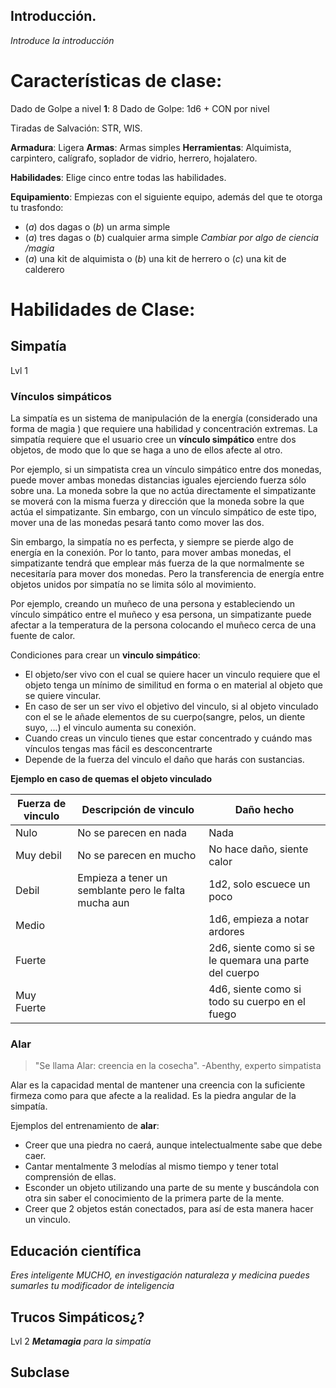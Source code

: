 ## Introducción.
*Introduce la introducción*

# Características de clase:

Dado de Golpe a nivel **1**: 8
Dado de Golpe: 1d6 + CON por nivel 

Tiradas de Salvación: STR, WIS.

**Armadura**: Ligera
**Armas**: Armas simples
**Herramientas**: Alquimista, carpintero, calígrafo, soplador de vidrio, herrero, hojalatero.

**Habilidades**: Elige cinco entre todas las habilidades.

**Equipamiento**:
Empiezas con el siguiente equipo, además del que te otorga tu trasfondo:

- (*a*) dos dagas o (*b*) un arma simple  
- (*a*) tres dagas o (*b*) cualquier arma simple *Cambiar por algo de ciencia /magia*
- (*a*) una kit de alquimista o (*b*) una kit de herrero o (*c*) una kit de calderero

# Habilidades de Clase:
## Simpatía
Lvl 1
### Vínculos simpáticos
La simpatía es un sistema de manipulación de la energía (considerado una forma de magia )  que requiere una habilidad y concentración extremas. La simpatía requiere que el usuario cree un **vínculo simpático** entre dos objetos, de modo que lo que se haga a uno de ellos afecte al otro. 

Por ejemplo, si un simpatista crea un vínculo simpático entre dos monedas, puede mover ambas monedas distancias iguales ejerciendo fuerza sólo sobre una. La moneda sobre la que no actúa directamente el simpatizante se moverá con la misma fuerza y dirección que la moneda sobre la que actúa el simpatizante. Sin embargo, con un vínculo simpático de este tipo, mover una de las monedas pesará tanto como mover las dos. 

Sin embargo, la simpatía no es perfecta, y siempre se pierde algo de energía en la conexión. Por lo tanto, para mover ambas monedas, el simpatizante tendrá que emplear más fuerza de la que normalmente se necesitaría para mover dos monedas. Pero la transferencia de energía entre objetos unidos por simpatía no se limita sólo al movimiento. 

Por ejemplo, creando un muñeco de una persona y estableciendo un vínculo simpático entre el muñeco y esa persona, un simpatizante puede afectar a la temperatura de la persona colocando el muñeco cerca de una fuente de calor.

Condiciones para crear un **vinculo simpático**: 
- El objeto/ser vivo con el cual se quiere hacer un vinculo requiere que el objeto tenga un mínimo de similitud en forma o en material al objeto que se quiere vincular.
- En caso de ser un ser vivo el objetivo del vinculo, si al objeto vinculado con el se le añade elementos de su cuerpo(sangre, pelos, un diente suyo, ...)  el vinculo aumenta su conexión.
- Cuando creas un vinculo tienes que estar concentrado y cuándo mas vínculos tengas mas fácil es desconcentrarte
- Depende de la fuerza del vinculo el daño que harás con sustancias.

**Ejemplo en caso de quemas el objeto vinculado**

| Fuerza de vinculo | Descripción de vinculo                               | Daño hecho                                             |
| ----------------- | ---------------------------------------------------- | ------------------------------------------------------ |
| Nulo              | No se parecen en nada                                | Nada                                                   |
| Muy debil         | No se parecen en mucho                               | No hace daño, siente calor                             |
| Debil             | Empieza a tener un semblante pero le falta mucha aun | 1d2, solo escuece un poco                              |
| Medio             |                                                      | 1d6, empieza a notar ardores                           |
| Fuerte            |                                                      | 2d6, siente como si se le quemara una parte del cuerpo |
| Muy Fuerte        |                                                      | 4d6, siente como si todo su cuerpo en el fuego         |




### Alar
> "Se llama Alar: creencia en la cosecha".
-Abenthy, experto simpatista

Alar es la capacidad mental de mantener una creencia con la suficiente firmeza como para que afecte a la realidad. Es la piedra angular de la simpatía.

Ejemplos del entrenamiento de **alar**: 
- Creer que una piedra no caerá, aunque intelectualmente sabe que debe caer.
- Cantar mentalmente 3 melodías al mismo tiempo y tener total comprensión de ellas.
- Esconder un objeto utilizando una parte de su mente y buscándola con otra sin saber el conocimiento de la primera parte de la mente.
- Creer que 2 objetos están conectados, para así de esta manera hacer un vinculo.

##  Educación científica
*Eres inteligente MUCHO, en investigación naturaleza y medicina puedes sumarles tu modificador de inteligencia*

## Trucos Simpáticos¿?
Lvl 2
***Metamagia** para la simpatía*


## Subclase
